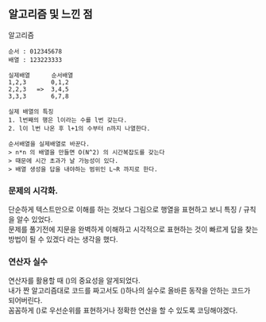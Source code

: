 ## 알고리즘 및 느낀 점

알고리즘

    순서 : 012345678
    배열 : 123223333
    
    실제배열      순서배열
    1,2,3       0,1,2
    2,2,3   =>  3,4,5
    3,3,3       6,7,8

    실제 배열의 특징
    1. l번째의 행은 l이라는 수를 l번 갖는다.
    2. l이 l번 나온 후 l+1의 수부터 n까지 나열한다.

    순서배열을 실제배열로 바꾼다.
    > n*n 의 배열을 만들면 O(N^2) 의 시간복잡도를 갖는다
    > 때문에 시간 초과가 날 가능성이 있다.
    > 배열 생성을 답을 내야하는 범위인 L~R 까지로 한다.

### 문제의 시각화.
단순하게 텍스트만으로 이해를 하는 것보다 그림으로 행열을 표현하고 보니 특징 / 규칙을 알수 있었다.
<br> 문제를 풀기전에 지문을 완벽하게 이해하고 시각적으로 표현하는 것이 빠르게 답을 찾는 방법이 될 수 있겠다 라는 생각을 했다.
### 연산자 실수
연산자를 활용할 때 ()의 중요성을 알게되었다.
<br>내가 짠 알고리즘대로 코드를 짜고서도 ()하나의 실수로 올바른 동작을 안하는 코드가 되어버린다.
<br>꼼꼼하게 ()로 우선순위를 표현하거나 정확한 연산을 할 수 있도록 코딩해야겠다.





    
    
